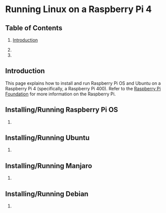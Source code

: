 # Running Linux on a Raspberry Pi 4

## Table of Contents

1. [Introduction](#Introduction)

2.

3.

## Introduction

This page explains how to install and run Raspberry Pi OS and Ubuntu on a Raspberry Pi 4 (specifically, a Raspberry
Pi 400). Refer to the [Raspberry Pi Foundation](https://www.raspberrypi.org/) for more information
on the Raspberry Pi.


## Installing/Running Raspberry Pi OS

1. 

## Installing/Running Ubuntu

1. 

## Installing/Running Manjaro

1. 

## Installing/Running Debian

1. 
